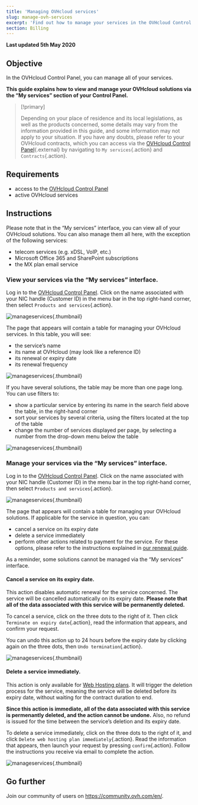 ```yaml
---
title: 'Managing OVHcloud services'
slug: manage-ovh-services
excerpt: 'Find out how to manage your services in the OVHcloud Control Panel'
section: Billing
---
```


**Last updated 5th May 2020**

## Objective

In the OVHcloud Control Panel, you can manage all of your services.

**This guide explains how to view and manage your OVHcloud solutions via the “My services” section of your Control Panel.**

> [!primary]
>
> Depending on your place of residence and its local legislations, as well as the products concerned, some details may vary from the information provided in this guide, and some information may not apply to your situation. If you have any doubts, please refer to your OVHcloud contracts, which you can access via the [OVHcloud Control Panel](https://www.ovh.com/auth/?action=gotomanager){.external} by navigating to `My services`{.action} and `Contracts`{.action}.
>

## Requirements

- access to the [OVHcloud Control Panel](https://www.ovh.com/auth/?action=gotomanager)
- active OVHcloud services

## Instructions

Please note that in the “My services” interface, you can view all of your OVHcloud solutions. You can also manage them all here, with the exception of the following services:

- telecom services (e.g. xDSL, VoIP, etc.)
- Microsoft Office 365 and SharePoint subscriptions
- the MX plan email service

### View your services via the “My services” interface.

Log in to the [OVHcloud Control Panel](https://www.ovh.com/auth/?action=gotomanager). Click on the name associated with your NIC handle (Customer ID) in the menu bar in the top right-hand corner, then select `Products and services`{.action}.

![manageservices](images/hubservices.png){.thumbnail}

The page that appears will contain a table for managing your OVHcloud services. In this table, you will see:

- the service’s name
- its name at OVHcloud (may look like a reference ID)
- its renewal or expiry date
- its renewal frequency

![manageservices](images/manage-ovh-services-step2.png){.thumbnail}

If you have several solutions, the table may be more than one page long. You can use filters to:

- show a particular service by entering its name in the search field above the table, in the right-hand corner
- sort your services by several criteria, using the filters located at the top of the table 
- change the number of services displayed per page, by selecting a number from the drop-down menu below the table

![manageservices](images/manage-ovh-services-step3.png){.thumbnail}

### Manage your services via the “My services” interface.

Log in to the [OVHcloud Control Panel](https://www.ovh.com/auth/?action=gotomanager). Click on the name associated with your NIC handle (Customer ID) in the menu bar in the top right-hand corner, then select `Products and services`{.action}.

![manageservices](images/hubservices.png){.thumbnail}

The page that appears will contain a table for managing your OVHcloud solutions. If applicable for the service in question, you can:

- cancel a service on its expiry date
- delete a service immediately
- perform other actions related to payment for the service. For these options, please refer to the instructions explained in [our renewal guide](../how-to-use-automatic-renewal-at-ovh/).

As a reminder, some solutions cannot be managed via the “My services” interface.

#### Cancel a service on its expiry date.

This action disables automatic renewal for the service concerned. The service will be cancelled automatically on its expiry date. **Please note that all of the data associated with this service will be permanently deleted.** 

To cancel a service, click on the three dots to the right of it. Then click `Terminate on expiry date`{.action}, read the information that appears, and confirm your request.

You can undo this action up to 24 hours before the expiry date by clicking again on the three dots, then `Undo termination`{.action}.

![manageservices](images/manage-ovh-services-step4.png){.thumbnail}

#### Delete a service immediately.

This action is only available for [Web Hosting plans](https://www.ovh.co.uk/web-hosting/). It will trigger the deletion process for the service, meaning the service will be deleted before its expiry date, without waiting for the contract duration to end.

**Since this action is immediate, all of the data associated with this service is permenantly deleted, and the action cannot be undone.** Also, no refund is issued for the time between the service’s deletion and its expiry date.

To delete a service immediately, click on the three dots to the right of it, and click `Delete web hosting plan immediately`{.action}. Read the information that appears, then launch your request by pressing `confirm`{.action}. Follow the instructions you receive via email to complete the action.

![manageservices](images/manage-ovh-services-step5.png){.thumbnail}

## Go further

Join our community of users on <https://community.ovh.com/en/>.